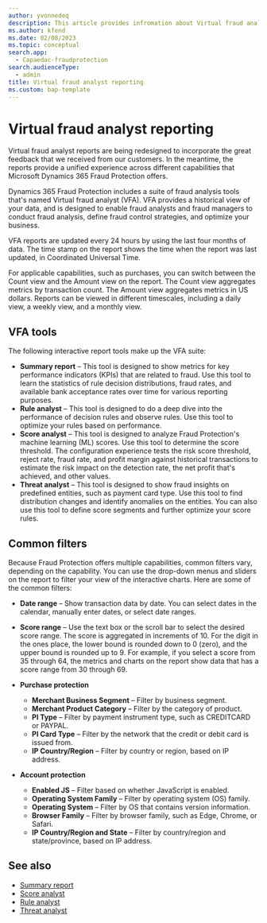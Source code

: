 ```yaml
---
author: yvonnedeq
description: This article provides infromation about Virtual fraud analyst reporting and the available tools in Dynamics 365 Fraud Protection.
ms.author: kfend
ms.date: 02/08/2023
ms.topic: conceptual
search.app: 
  - Capaedac-fraudprotection
search.audienceType:
  - admin
title: Virtual fraud analyst reporting
ms.custom: bap-template
---
```


# Virtual fraud analyst reporting

Virtual fraud analyst reports are being redesigned to incorporate the great feedback that we received from our customers. In the meantime, the reports provide a unified experience across different capabilities that Microsoft Dynamics 365 Fraud Protection offers.

Dynamics 365 Fraud Protection includes a suite of fraud analysis tools that's named Virtual fraud analyst (VFA). VFA provides a historical view of your data, and is designed to enable fraud analysts and fraud managers to conduct fraud analysis, define fraud control strategies, and optimize your business.

VFA reports are updated every 24 hours by using the last four months of data. The time stamp on the report shows the time when the report was last updated, in Coordinated Universal Time.

For applicable capabilities, such as purchases, you can switch between the Count view and the Amount view on the report. The Count view aggregates metrics by transaction count. The Amount view aggregates metrics in US dollars. Reports can be viewed in different timescales, including a daily view, a weekly view, and a monthly view.

## VFA tools
The following interactive report tools make up the VFA suite:

  - **Summary report** – This tool is designed to show metrics for key performance indicators (KPIs) that are related to fraud. Use this tool to learn the statistics of rule decision distributions, fraud rates, and available bank acceptance rates over time for various reporting purposes.
  - **Rule analyst** – This tool is designed to do a deep dive into the performance of decision rules and observe rules. Use this tool to optimize your rules based on performance.
  - **Score analyst** – This tool is designed to analyze Fraud Protection's machine learning (ML) scores. Use this tool to determine the score threshold. The configuration experience tests the risk score threshold, reject rate, fraud rate, and profit margin against historical transactions to estimate the risk impact on the detection rate, the net profit that's achieved, and other values.
  - **Threat analyst** – This tool is designed to show fraud insights on predefined entities, such as payment card type. Use this tool to find distribution changes and identify anomalies on the entities. You can also use this tool to define score segments and further optimize your score rules.

## Common filters
Because Fraud Protection offers multiple capabilities, common filters vary, depending on the capability. You can use the drop-down menus and sliders on the report to filter your view of the interactive charts. Here are some of the common filters:

- **Date range** – Show transaction data by date. You can select dates in the calendar, manually enter dates, or select date ranges.
- **Score range** – Use the text box or the scroll bar to select the desired score range. The score is aggregated in increments of 10. For the digit in the ones place, the lower bound is rounded down to 0 (zero), and the upper bound is rounded up to 9. For example, if you select a score from 35 through 64, the metrics and charts on the report show data that has a score range from 30 through 69.
- **Purchase protection**

    - **Merchant Business Segment** – Filter by business segment.
    - **Merchant Product Category** – Filter by the category of product.
    - **PI Type** – Filter by payment instrument type, such as CREDITCARD or PAYPAL.	
    - **PI Card Type** – Filter by the network that the credit or debit card is issued from.
    - **IP Country/Region** – Filter by country or region, based on IP address.

- **Account protection**

    - **Enabled JS** – Filter based on whether JavaScript is enabled.
    - **Operating System Family** – Filter by operating system (OS) family.
    - **Operating System** – Filter by OS that contains version information.
    - **Browser Family** – Filter by browser family, such as Edge, Chrome, or Safari.
    - **IP Country/Region and State** – Filter by country/region and state/province, based on IP address.

## See also
- [Summary report](summary-report.md)
- [Score analyst](score-analyst.md)
- [Rule analyst](rule-analyst.md)
- [Threat analyst](threat-analyst.md)
